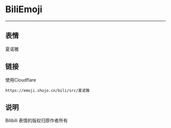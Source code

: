 # BiliEmoji
---
## 表情
夏诺雅
## 链接
使用Cloudflare
```
https://emoji.shojo.cn/bili/src/夏诺雅
```
## 说明
Bilibili 表情的版权归原作者所有

